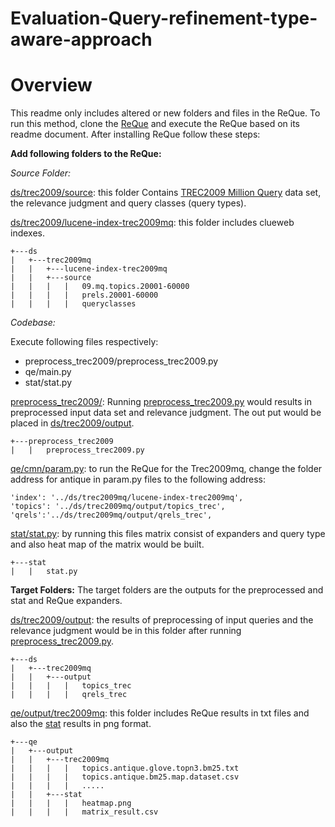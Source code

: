 # Evaluation-Query-refinement-type-aware-approach
# Overview 
This readme only includes altered or new folders and files in the ReQue. 
To run this method, clone the [ReQue](https://github.com/fani-lab/ReQue) and execute the ReQue based on its readme document. After installing ReQue follow these steps:

**Add following folders to the ReQue:**

*Source Folder:*

 [ds/trec2009/source](https://github.com/ZahraTaherikhonakdar/Eval-QR-type-aware-approach/tree/main/ds/trec2009mq/source): this folder Contains [TREC2009 Million Query](https://trec.nist.gov/data/million.query09.html) data set, the relevance judgment and query classes (query types).
 
 [ds/trec2009/lucene-index-trec2009mq](https://github.com/ZahraTaherikhonakdar/Eval-QR-type-aware-approach/tree/main/ds/trec2009mq/source): this folder includes clueweb indexes.
 
```
+---ds
|   +---trec2009mq
|   |   +---lucene-index-trec2009mq
|   |   +---source  
|   |   |   |   09.mq.topics.20001-60000 
|   |   |   |   prels.20001-60000
|   |   |   |   queryclasses 

```

*Codebase:*

Execute following files respectively:

 - preprocess_trec2009/preprocess_trec2009.py
 - qe/main.py 
 - stat/stat.py
 
[preprocess_trec2009/](https://github.com/ZahraTaherikhonakdar/Eval-QR-type-aware-approach/tree/main/preprocess_trec2009): Running [preprocess_trec2009.py](https://github.com/ZahraTaherikhonakdar/Eval-QR-type-aware-approach) would results in preprocessed input data set and relevance judgment. The out put would be placed in [ds/trec2009/output](https://github.com/ZahraTaherikhonakdar/Eval-QR-type-aware-approach/tree/main/ds/trec2009mq/output).

```
+---preprocess_trec2009
|   |   preprocess_trec2009.py
```
[qe/cmn/param.py](https://github.com/ZahraTaherikhonakdar/Eval-QR-type-aware-approach/blob/main/qe/cmn/param.py): to run the ReQue for the Trec2009mq, change the folder address for antique in param.py files to the following address:
```
'index': '../ds/trec2009mq/lucene-index-trec2009mq',
'topics': '../ds/trec2009mq/output/topics_trec',
'qrels':'../ds/trec2009mq/output/qrels_trec',

```

[stat/stat.py](https://github.com/ZahraTaherikhonakdar/Eval-QR-type-aware-approach/tree/main/stat): by running this files matrix consist of expanders and query type and also heat map of the matrix would be built.

```
+---stat
|   |   stat.py
```
**Target Folders:**
The target folders are the outputs for the preprocessed and stat and ReQue expanders.

[ds/trec2009/output](https://github.com/ZahraTaherikhonakdar/Eval-QR-type-aware-approach/tree/main/ds/trec2009mq/output): the results of preprocessing of input queries and the relevance judgment would be in this folder after running [preprocess_trec2009.py](https://github.com/ZahraTaherikhonakdar/Eval-QR-type-aware-approach/tree/main/preprocess_trec2009).

```
+---ds
|   +---trec2009mq
|   |   +---output 
|   |   |   |   topics_trec 
|   |   |   |   qrels_trec
```

[qe/output/trec2009mq](https://github.com/ZahraTaherikhonakdar/Eval-QR-type-aware-approach/tree/main/qe/output/trec2009mq): this folder includes ReQue results in txt files and also the [stat](https://github.com/ZahraTaherikhonakdar/Eval-QR-type-aware-approach/tree/main/qe/output/trec2009mq/stat) results in png format.

```
+---qe
|   +---output
|   |   +---trec2009mq
|   |   |   |   topics.antique.glove.topn3.bm25.txt
|   |   |   |   topics.antique.bm25.map.dataset.csv
|   |   |   |   .....
|   |   +---stat
|   |   |   |   heatmap.png
|   |   |   |   matrix_result.csv

```
